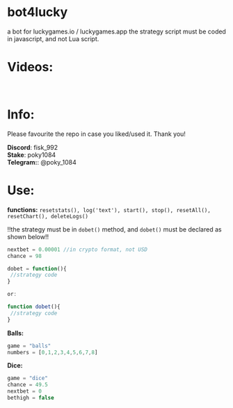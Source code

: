 # bot4lucky
a bot for luckygames.io / luckygames.app
the strategy script must be coded in javascript, and not Lua script. 

# Videos: <br /> 
 <br />

# Info: <br />
Please favourite the repo in case you liked/used it. Thank you!

<b>Discord</b>: fisk_992 <br />
<b>Stake</b>: poky1084 <br />
<b>Telegram:</b>: @poky_1084


# Use: <br />

<b>functions:</b> `resetstats(), log('text'), start(), stop(), resetAll(), resetChart(), deleteLogs()`

!!the strategy must be in `dobet()` method, and `dobet()` must be declared as shown below!!
```javascript
nextbet = 0.00001 //in crypto format, not USD
chance = 98

dobet = function(){
 //strategy code
}

or:

function dobet(){
 //strategy code
}
```

<b>Balls:</b>
```javascript
game = "balls"
numbers = [0,1,2,3,4,5,6,7,8]
```

<b>Dice:</b>
```javascript
game = "dice"
chance = 49.5
nextbet = 0
bethigh = false
 ```



